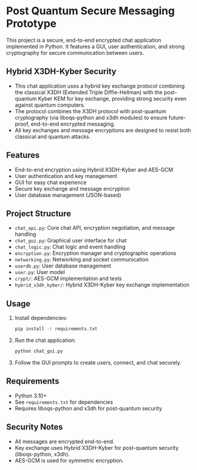 # Post Quantum Secure Messaging Prototype

This project is a secure, end-to-end encrypted chat application implemented in Python. It features a GUI, user authentication, and strong cryptography for secure communication between users.

## Hybrid X3DH-Kyber Security

- This chat application uses a hybrid key exchange protocol combining the classical X3DH (Extended Triple Diffie-Hellman) with the post-quantum Kyber KEM for key exchange, providing strong security even against quantum computers.
- The protocol combines the X3DH protocol with post-quantum cryptography (via liboqs-python and x3dh modules) to ensure future-proof, end-to-end encrypted messaging.
- All key exchanges and message encryptions are designed to resist both classical and quantum attacks.

## Features

- End-to-end encryption using Hybrid X3DH-Kyber and AES-GCM
- User authentication and key management
- GUI for easy chat experience
- Secure key exchange and message encryption
- User database management (JSON-based)

## Project Structure

- `chat_api.py`: Core chat API, encryption negotiation, and message handling
- `chat_gui.py`: Graphical user interface for chat
- `chat_logic.py`: Chat logic and event handling
- `encryption.py`: Encryption manager and cryptographic operations
- `networking.py`: Networking and socket communication
- `userdb.py`: User database management
- `user.py`: User model
- `crypt/`: AES-GCM implementation and tests
- `hybrid_x3dh_kyber/`: Hybrid X3DH-Kyber key exchange implementation

## Usage

1. Install dependencies:
   ```sh
   pip install -r requirements.txt
   ```
2. Run the chat application:
   ```sh
   python chat_gui.py
   ```
3. Follow the GUI prompts to create users, connect, and chat securely.

## Requirements

- Python 3.10+
- See `requirements.txt` for dependencies
- Requires liboqs-python and x3dh for post-quantum security

## Security Notes

- All messages are encrypted end-to-end.
- Key exchange uses Hybrid X3DH-Kyber for post-quantum security (liboqs-python, x3dh).
- AES-GCM is used for symmetric encryption.


